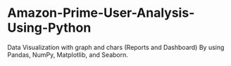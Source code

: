 # Amazon-Prime-User-Analysis-Using-Python
Data Visualization with graph and chars (Reports and Dashboard) By using Pandas, NumPy, Matplotlib, and Seaborn.
